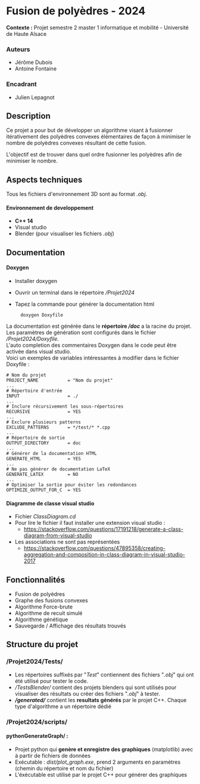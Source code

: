 # Fusion de polyèdres - 2024

**Contexte :** Projet semestre 2 master 1 informatique et mobilité - Université de Haute Alsace

### Auteurs
- Jérôme Dubois
- Antoine Fontaine
### Encadrant
- Julien Lepagnot

## Description
Ce projet a pour but de développer un algorithme visant à fusionner itérativement des polyèdres convexes élémentaires de façon à minimiser le nombre de polyèdres convexes résultant de cette fusion. 

L'objectif est de trouver dans quel ordre fusionner les polyèdres afin de minimiser le nombre.

## Aspects techniques
Tous les fichiers d'environnement 3D sont au format *.obj*.
#### Environnement de developpement
- **C++ 14**
- Visual studio
- Blender (pour visualiser les fichiers *.obj*)

## Documentation

#### Doxygen
- Installer doxygen
- Ouvrir un terminal dans le répertoire */Projet2024*
- Tapez la commande pour générer la documentation html
  
        doxygen Doxyfile

La documentation est générée dans le **répertoire */doc*** a la racine du projet.
Les paramètres de génération sont configurés dans le fichier */Projet2024/Doxyfile*. \
L'auto completion des commentaires Doxygen dans le code peut être activée dans visual studio. \
Voici un exemples de variables intéressantes à modifier dans le fichier Doxyfile :

    # Nom du projet
    PROJECT_NAME           = "Nom du projet"
    ...
    # Répertoire d'entrée
    INPUT                  = ./
    ...
    # Inclure récursivement les sous-répertoires
    RECURSIVE              = YES
    ...
    # Exclure plusieurs patterns
    EXCLUDE_PATTERNS       = */test/* *.cpp
    ...
    # Répertoire de sortie
    OUTPUT_DIRECTORY       = doc
    ...
    # Générer de la documentation HTML
    GENERATE_HTML          = YES
    ...
    # Ne pas générer de documentation LaTeX
    GENERATE_LATEX         = NO
    ...
    # Optimiser la sortie pour éviter les redondances
    OPTIMIZE_OUTPUT_FOR_C  = YES


#### Diagramme de classe visual studio
- Fichier *ClassDiagram.cd*
- Pour lire le fichier il faut installer une extension visual studio : 
  - https://stackoverflow.com/questions/17191218/generate-a-class-diagram-from-visual-studio
- Les associations ne sont pas représentées
  - https://stackoverflow.com/questions/47895358/creating-aggregation-and-composition-in-class-diagram-in-visual-studio-2017


## Fonctionnalités
- Fusion de polyèdres
- Graphe des fusions convexes
- Algorithme Force-brute
- Algorithme de recuit simulé
- Algorithme génétique
- Sauvegarde / Affichage des résultats trouvés

## Structure du projet

### /Projet2024/Tests/
- Les répertoires suffixés par "*Test*" contiennent des fichiers "*.obj*" qui ont été utilisé pour tester le code. 
- */TestsBlender/* contient des projets blenders qui sont utilisés pour visualiser des résultats ou créer des fichiers "*.obj*" à tester.
- ***/generated/*** contient les **resultats générés** par le projet C++. Chaque type d'algorithme a un répertoire dédié

### /Projet2024/scripts/
#### pythonGenerateGraph/ : 
- Projet python qui **genère et enregistre des graphiques** (matplotlib) avec à partir de fichiers de données
- Exécutable : *dist/plot_graph.exe*, prend 2 arguments en paramètres (chemin du répertoire et nom du fichier) 
- L'éxécutable est utilisé par le projet C++ pour générer des graphiques

